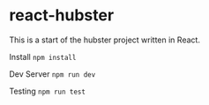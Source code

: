 # react-hubster

This is a start of the hubster project written in React.

Install
`npm install`

Dev Server
`npm run dev`

Testing
`npm run test`
